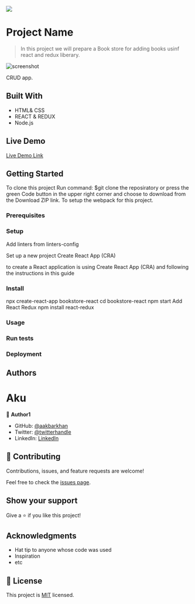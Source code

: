 ![](https://img.shields.io/badge/Microverse-blueviolet)

# Project Name

> In this project we will prepare a Book store for adding books usinf react and redux liberary.

![screenshot](./app_screenshot.png)

CRUD app.

## Built With

- HTML& CSS
- REACT & REDUX
- Node.js

## Live Demo

[Live Demo Link](https://livedemo.com)


## Getting Started

To clone this project Run command: $git clone the reposiratory or press the green Code button in the upper right corner and choose to download from the Download ZIP link. To setup the webpack for this project.
### Prerequisites

### Setup

Add linters from linters-config

Set up a new project Create React App (CRA)

to create a React application is using Create React App (CRA) and following the instructions in this guide

### Install

npx create-react-app bookstore-react
cd bookstore-react
npm start
Add React Redux
npm install react-redux

### Usage

### Run tests

### Deployment



## Authors

# Aku

👤 **Author1**

- GitHub: [@aakbarkhan](https://github.com/aakbarkhan)
- Twitter: [@twitterhandle](https://twitter.com/twitterhandle)
- LinkedIn: [LinkedIn](https://linkedin.com/in/linkedinhandle)

## 🤝 Contributing

Contributions, issues, and feature requests are welcome!

Feel free to check the [issues page](../../issues/).

## Show your support

Give a ⭐️ if you like this project!

## Acknowledgments

- Hat tip to anyone whose code was used
- Inspiration
- etc

## 📝 License

This project is [MIT](./MIT.md) licensed.